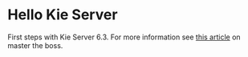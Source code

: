 # Hello Kie Server
First steps with Kie Server 6.3. For more information see [this article](http://www.mastertheboss.com/jboss-jbpm/jbpm6/running-rules-on-wildfly-with-kie-server) on master the boss.
